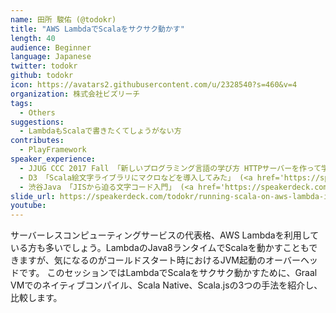 ```yaml
---
name: 田所 駿佑 (@todokr)
title: "AWS LambdaでScalaをサクサク動かす"
length: 40
audience: Beginner
language: Japanese
twitter: todokr
github: todokr
icon: https://avatars2.githubusercontent.com/u/2328540?s=460&v=4
organization: 株式会社ビズリーチ
tags:
  - Others
suggestions:
  - LambdaもScalaで書きたくてしょうがない方
contributes:
  - PlayFramework
speaker_experience:
  - JJUG CCC 2017 Fall 「新しいプログラミング言語の学び方 HTTPサーバーを作って学ぶJava, Scala, Clojure」(<a href='https://speakerdeck.com/todokr/xin-siihurokuraminkuyan-yu-falsexue-hifang-httpsahawozuo-tutexue-hu-java-scala-clojure'>https://speakerdeck.com/todokr/xin-siihurokuraminkuyan-yu-falsexue-hifang-httpsahawozuo-tutexue-hu-java-scala-clojure</a>)
  - D3 「Scala絵文字ライブラリにマクロなどを導入してみた」 (<a href='https://speakerdeck.com/todokr/scalahui-wen-zi-raiburarini-macronadowodao-ru-sitemita'>https://speakerdeck.com/todokr/scalahui-wen-zi-raiburarini-macronadowodao-ru-sitemita</a>)
  - 渋谷Java 「JISから迫る文字コード入門」 (<a href='https://speakerdeck.com/todokr/jiskarapo-ruwen-zi-kodoru-men'>https://speakerdeck.com/todokr/jiskarapo-ruwen-zi-kodoru-men</a>)
slide_url: https://speakerdeck.com/todokr/running-scala-on-aws-lambda-in-a-snappy-way
youtube:
---
```

サーバーレスコンピューティングサービスの代表格、AWS Lambdaを利用している方も多いでしょう。LambdaのJava8ランタイムでScalaを動かすこともできますが、気になるのがコールドスタート時におけるJVM起動のオーバーヘッドです。
このセッションではLambdaでScalaをサクサク動かすために、Graal VMでのネイティブコンパイル、Scala Native、Scala.jsの3つの手法を紹介し、比較します。
